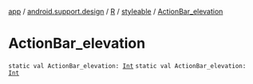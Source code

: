 [app](../../../index.md) / [android.support.design](../../index.md) / [R](../index.md) / [styleable](index.md) / [ActionBar_elevation](.)

# ActionBar_elevation

`static val ActionBar_elevation: `[`Int`](https://kotlinlang.org/api/latest/jvm/stdlib/kotlin/-int/index.html)
`static val ActionBar_elevation: `[`Int`](https://kotlinlang.org/api/latest/jvm/stdlib/kotlin/-int/index.html)